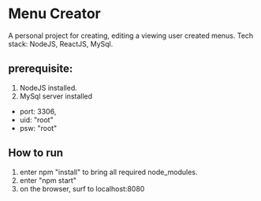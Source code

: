 # Menu Creator
A personal project for creating, editing a viewing user created menus.
Tech stack: NodeJS, ReactJS, MySql.


prerequisite:
-------------
1. NodeJS installed.
2. MySql server installed
+ port: 3306, 
+ uid: "root"
+ psw: "root"


How to run
-----------
1. enter npm "install" to bring all required node_modules.
2. enter "npm start"
3. on the browser, surf to localhost:8080
